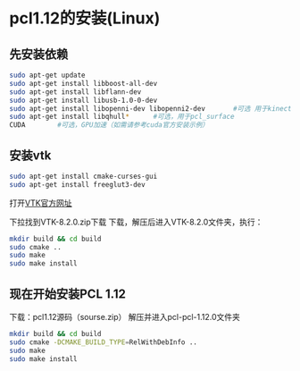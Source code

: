 # pcl1.12的安装(Linux)

## 先安装依赖

```bash
sudo apt-get update
sudo apt-get install libboost-all-dev
sudo apt-get install libflann-dev
sudo apt-get install libusb-1.0-0-dev 
sudo apt-get install libopenni-dev libopenni2-dev 		#可选 用于kinect等io
sudo apt-get install libqhull*     	#可选，用于pcl_surface
CUDA    	#可选，GPU加速（如需请参考cuda官方安装示例）

```

## 安装vtk

```bash
sudo apt-get install cmake-curses-gui
sudo apt-get install freeglut3-dev

```

打开[VTK官方网址](http://www.vtk.org/download/)

下拉找到VTK-8.2.0.zip下载
下载，解压后进入VTK-8.2.0文件夹，执行：

```bash
mkdir build && cd build
sudo cmake ..
sudo make
sudo make install
```

## 现在开始安装PCL 1.12

下载：pcl1.12源码（sourse.zip）
解压并进入pcl-pcl-1.12.0文件夹

```bash
mkdir build && cd build
sudo cmake -DCMAKE_BUILD_TYPE=RelWithDebInfo ..
sudo make
sudo make install

```
